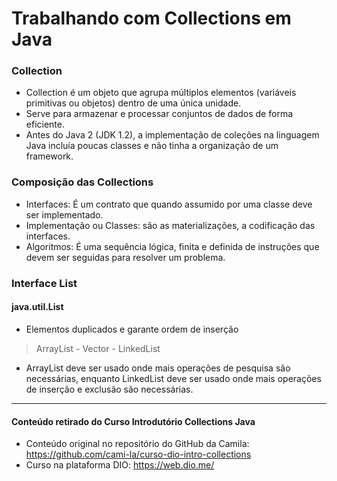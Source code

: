 # Trabalhando com Collections em Java

### Collection

- Collection é um objeto que agrupa múltiplos elementos (variáveis primitivas ou objetos) dentro de uma única unidade.
- Serve para armazenar e processar conjuntos de dados de forma eficiente.
- Antes do Java 2 (JDK 1.2), a implementação de coleções na linguagem Java incluía poucas classes e não tinha a organização de um framework.

### Composição das Collections
- Interfaces: É um contrato que quando assumido por uma classe deve ser implementado.
- Implementação ou Classes: são as materializações, a codificação das interfaces.
- Algoritmos: É uma sequência lógica, finita e definida de instruções que devem ser seguidas para resolver um problema.

### Interface List
#### java.util.List
- Elementos duplicados e garante ordem de inserção

> ArrayList - Vector - LinkedList

- ArrayList deve ser usado onde mais operações de pesquisa são necessárias, enquanto LinkedList deve ser usado onde mais operações de inserção e exclusão são necessárias.

----------------------------------
#### Conteúdo retirado do Curso Introdutório Collections Java
- Conteúdo original no repositório do GitHub da Camila:
  https://github.com/cami-la/curso-dio-intro-collections
- Curso na plataforma DIO: https://web.dio.me/
